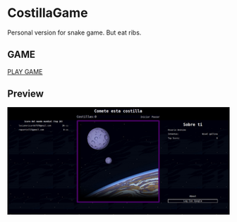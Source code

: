 # CostillaGame
Personal version for snake game. But eat ribs.

## GAME
[PLAY GAME](https://test-7503a.firebaseapp.com/)

## Preview
![](/src/images/portada.png)

